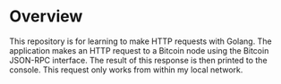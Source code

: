 # Overview
This repository is for learning to make HTTP requests with Golang. The application makes an HTTP request to a Bitcoin node using the Bitcoin JSON-RPC interface. The result of this response is then printed to the console. This request only works from within my local network.
